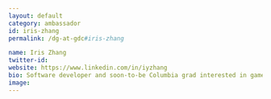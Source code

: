 ```yaml
---
layout: default
category: ambassador
id: iris-zhang
permalink: /dg-at-gdc#iris-zhang

name: Iris Zhang
twitter-id:
website: https://www.linkedin.com/in/iyzhang
bio: Software developer and soon-to-be Columbia grad interested in games, education and tech
image:
---
```

